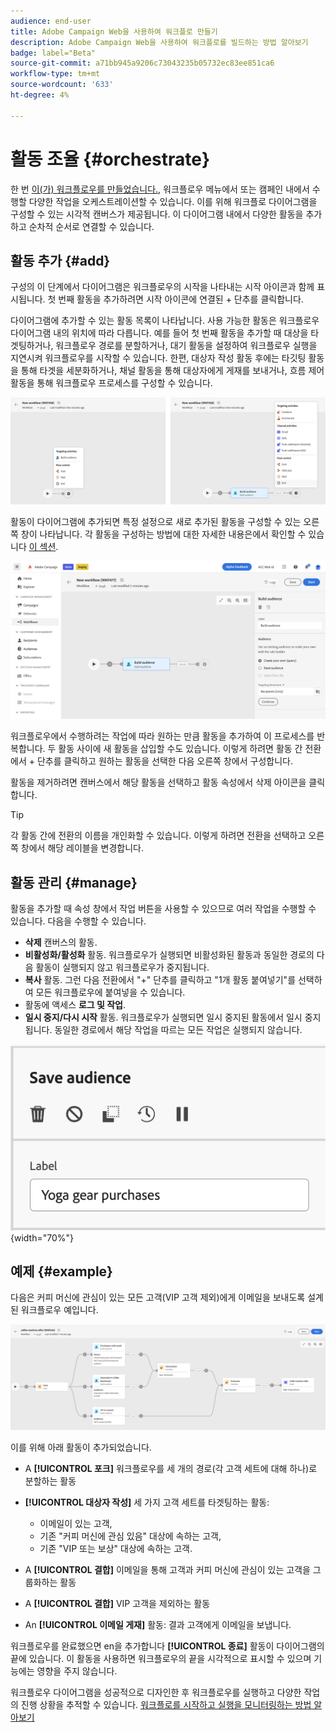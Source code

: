 ```yaml
---
audience: end-user
title: Adobe Campaign Web을 사용하여 워크플로 만들기
description: Adobe Campaign Web을 사용하여 워크플로를 빌드하는 방법 알아보기
badge: label="Beta"
source-git-commit: a71bb945a9206c73043235b05732ec83ee851ca6
workflow-type: tm+mt
source-wordcount: '633'
ht-degree: 4%

---
```



# 활동 조율 {#orchestrate}

한 번 [이(가) 워크플로우를 만들었습니다.](create-workflow.md), 워크플로우 메뉴에서 또는 캠페인 내에서 수행할 다양한 작업을 오케스트레이션할 수 있습니다. 이를 위해 워크플로 다이어그램을 구성할 수 있는 시각적 캔버스가 제공됩니다. 이 다이어그램 내에서 다양한 활동을 추가하고 순차적 순서로 연결할 수 있습니다.

## 활동 추가 {#add}

구성의 이 단계에서 다이어그램은 워크플로우의 시작을 나타내는 시작 아이콘과 함께 표시됩니다. 첫 번째 활동을 추가하려면 시작 아이콘에 연결된 + 단추를 클릭합니다.

다이어그램에 추가할 수 있는 활동 목록이 나타납니다. 사용 가능한 활동은 워크플로우 다이어그램 내의 위치에 따라 다릅니다. 예를 들어 첫 번째 활동을 추가할 때 대상을 타겟팅하거나, 워크플로우 경로를 분할하거나, 대기 활동을 설정하여 워크플로우 실행을 지연시켜 워크플로우를 시작할 수 있습니다. 한편, 대상자 작성 활동 후에는 타깃팅 활동을 통해 타겟을 세분화하거나, 채널 활동을 통해 대상자에게 게재를 보내거나, 흐름 제어 활동을 통해 워크플로우 프로세스를 구성할 수 있습니다.

![](assets/workflow-start.png)

활동이 다이어그램에 추가되면 특정 설정으로 새로 추가된 활동을 구성할 수 있는 오른쪽 창이 나타납니다. 각 활동을 구성하는 방법에 대한 자세한 내용은에서 확인할 수 있습니다 [이 섹션](activities/about-activities.md).

![](assets/workflow-configure-activities.png)

워크플로우에서 수행하려는 작업에 따라 원하는 만큼 활동을 추가하여 이 프로세스를 반복합니다. 두 활동 사이에 새 활동을 삽입할 수도 있습니다. 이렇게 하려면 활동 간 전환에서 + 단추를 클릭하고 원하는 활동을 선택한 다음 오른쪽 창에서 구성합니다.

활동을 제거하려면 캔버스에서 해당 활동을 선택하고 활동 속성에서 삭제 아이콘을 클릭합니다.

>[!TIP]
>
>각 활동 간에 전환의 이름을 개인화할 수 있습니다. 이렇게 하려면 전환을 선택하고 오른쪽 창에서 해당 레이블을 변경합니다.

## 활동 관리 {#manage}

활동을 추가할 때 속성 창에서 작업 버튼을 사용할 수 있으므로 여러 작업을 수행할 수 있습니다. 다음을 수행할 수 있습니다.

* **삭제** 캔버스의 활동.
* **비활성화/활성화** 활동. 워크플로우가 실행되면 비활성화된 활동과 동일한 경로의 다음 활동이 실행되지 않고 워크플로우가 중지됩니다.
* **복사** 활동. 그런 다음 전환에서 &quot;+&quot; 단추를 클릭하고 &quot;1개 활동 붙여넣기&quot;를 선택하여 모든 워크플로우에 붙여넣을 수 있습니다.
* 활동에 액세스 **로그 및 작업**.
* **일시 중지/다시 시작** 활동. 워크플로우가 실행되면 일시 중지된 활동에서 일시 중지됩니다. 동일한 경로에서 해당 작업을 따르는 모든 작업은 실행되지 않습니다.

![](assets/activity-action.png){width="70%"}

## 예제 {#example}

다음은 커피 머신에 관심이 있는 모든 고객(VIP 고객 제외)에게 이메일을 보내도록 설계된 워크플로우 예입니다.

![](assets/workflow-example.png)

이를 위해 아래 활동이 추가되었습니다.

* A **[!UICONTROL 포크]** 워크플로우를 세 개의 경로(각 고객 세트에 대해 하나)로 분할하는 활동
* **[!UICONTROL 대상자 작성]** 세 가지 고객 세트를 타겟팅하는 활동:

   * 이메일이 있는 고객,
   * 기존 &quot;커피 머신에 관심 있음&quot; 대상에 속하는 고객,
   * 기존 &quot;VIP 또는 보상&quot; 대상에 속하는 고객.

* A **[!UICONTROL 결합]** 이메일을 통해 고객과 커피 머신에 관심이 있는 고객을 그룹화하는 활동
* A **[!UICONTROL 결합]** VIP 고객을 제외하는 활동
* An **[!UICONTROL 이메일 게재]** 활동: 결과 고객에게 이메일을 보냅니다.

워크플로우를 완료했으면 en을 추가합니다 **[!UICONTROL 종료]** 활동이 다이어그램의 끝에 있습니다. 이 활동을 사용하면 워크플로우의 끝을 시각적으로 표시할 수 있으며 기능에는 영향을 주지 않습니다.

워크플로우 다이어그램을 성공적으로 디자인한 후 워크플로우를 실행하고 다양한 작업의 진행 상황을 추적할 수 있습니다. [워크플로를 시작하고 실행을 모니터링하는 방법 알아보기](start-monitor-workflows.md)
